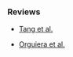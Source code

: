 ### Reviews

- [Tang et al.](https://arxiv.org/pdf/2402.08703.pdf)

- [Orguiera et al.](https://doi.org/10.3389/frhem.2024.1305741)